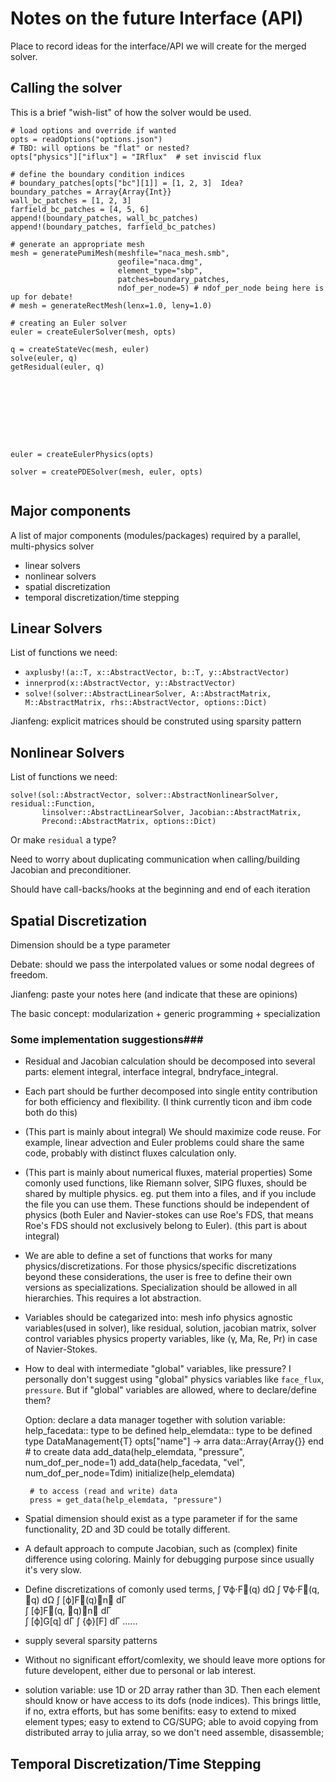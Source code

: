 # Notes on the future Interface (API)

Place to record ideas for the interface/API we will create for the merged solver.

## Calling the solver

This is a brief "wish-list" of how the solver would be used.

```
# load options and override if wanted
opts = readOptions("options.json")
# TBD: will options be "flat" or nested?
opts["physics"]["iflux"] = "IRflux"  # set inviscid flux

# define the boundary condition indices
# boundary_patches[opts["bc"][1]] = [1, 2, 3]  Idea?
boundary_patches = Array{Array{Int}}
wall_bc_patches = [1, 2, 3]
farfield_bc_patches = [4, 5, 6]
append!(boundary_patches, wall_bc_patches)
append!(boundary_patches, farfield_bc_patches)

# generate an appropriate mesh
mesh = generatePumiMesh(meshfile="naca_mesh.smb",
                        geofile="naca.dmg",
                        element_type="sbp",
                        patches=boundary_patches,
                        ndof_per_node=5) # ndof_per_node being here is up for debate!
# mesh = generateRectMesh(lenx=1.0, leny=1.0)

# creating an Euler solver
euler = createEulerSolver(mesh, opts)

q = createStateVec(mesh, euler)
solve(euler, q)
getResidual(euler, q)









euler = createEulerPhysics(opts)

solver = createPDESolver(mesh, euler, opts)


```

## Major components

A list of major components (modules/packages) required by a parallel, multi-physics solver

* linear solvers
* nonlinear solvers
* spatial discretization
* temporal discretization/time stepping


## Linear Solvers

List of functions we need:

* `axplusby!(a::T, x::AbstractVector, b::T, y::AbstractVector)`
* `innerprod(x::AbstractVector, y::AbstractVector)`
* `solve!(solver::AbstractLinearSolver, A::AbstractMatrix, M::AbstractMatrix, rhs::AbstractVector, options::Dict)`

Jianfeng: explicit matrices should be construted using sparsity pattern

## Nonlinear Solvers

List of functions we need:

```
solve!(sol::AbstractVector, solver::AbstractNonlinearSolver, residual::Function,
       linsolver::AbstractLinearSolver, Jacobian::AbstractMatrix,
       Precond::AbstractMatrix, options::Dict)
```
Or make `residual` a type?

Need to worry about duplicating communication when calling/building Jacobian and preconditioner.

Should have call-backs/hooks at the beginning and end of each iteration

## Spatial Discretization

Dimension should be a type parameter

Debate: should we pass the interpolated values or some nodal degrees of freedom.

Jianfeng: paste your notes here (and indicate that these are opinions)

The basic concept: modularization + generic programming + specialization

### Some implementation suggestions###
* Residual and Jacobian calculation should be decomposed into several parts:
       element integral, 
       interface integral, 
       bndryface_integral. 

* Each part should be further decomposed into single entity contribution
   for both efficiency and flexibility. (I think currently ticon and ibm code both do this)

* (This part is mainly about integral)
   We should maximize code reuse. For example, linear advection and Euler problems
   could share the same code, probably with distinct fluxes calculation only. 

* (This part is mainly about numerical fluxes, material properties)
   Some comonly used functions, like Riemann solver, SIPG fluxes, should be shared by multiple physics. 
   eg. put them into a files, and if you include the file you can use them. These functions should 
   be independent of physics (both Euler and Navier-stokes can use Roe's FDS, that means Roe's FDS
   should not exclusively belong to Euler). 
   (this part is about integral)

* We are able to define a set of functions that works for many physics/discretizations. 
   For those physics/specific discretizations beyond these considerations, the user is free
   to define their own versions as specializations. Specialization should be allowed in all hierarchies.
   This requires a lot abstraction.

* Variables should be categarized into: 
        mesh info
        physics agnostic variables(used in solver), like residual, solution, jacobian matrix, solver control variables
        physics property variables, like (γ, Ma, Re, Pr) in case of Navier-Stokes.

* How to deal with intermediate "global" variables, like pressure? I personally don't suggest 
   using "global" physics variables like `face_flux`, `pressure`. 
   But if "global" variables are allowed, where to declare/define them?  

   Option: declare a data manager together with solution variable:
       help_facedata:: type to be defined
       help_elemdata:: type to be defined
           type DataManagement{T}
               opts["name"] -> arra
               data::Array{Array{}}
           end
           # to create data
       add_data(help_elemdata, "pressure", num_dof_per_node=1)
       add_data(help_facedata, "vel",      num_dof_per_node=Tdim)
       initialize(help_elemdata)

       # to access (read and write) data
       press = get_data(help_elemdata, "pressure")


* Spatial dimension should exist as a type parameter if for the same functionality, 
   2D and 3D could be totally different.

* A default approach to compute Jacobian, such as (complex) finite difference using coloring.
   Mainly for debugging purpose since usually it's very slow.

* Define discretizations of comonly used terms,
        ∫ ∇ϕ⋅F⃗(q) dΩ
        ∫ ∇ϕ⋅F⃗(q, ∇q) dΩ
        ∫ [ϕ]F⃗(q)⋅n⃗ dΓ   
        ∫ [ϕ]F⃗(q, ∇q)⋅n⃗ dΓ   
        ∫ [ϕ]G[q] dΓ
        ∫ {ϕ}[F] dΓ
        ......
* supply several sparsity patterns

* Without no significant effort/comlexity, we should leave more options for future developent,
    either due to personal or lab interest.

* solution variable: use 1D or 2D array rather than 3D. Then each element should know or
   have access to its dofs (node indices). This brings little, if no, extra efforts, but 
   has some benifits: 
      easy to extend to mixed element types;
      easy to extend to CG/SUPG;
      able to avoid copying from distributed array to julia array, so we don't need
      assemble, disassemble;

## Temporal Discretization/Time Stepping
